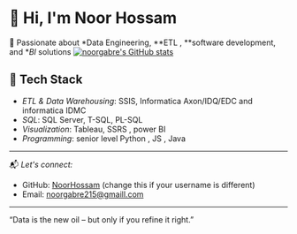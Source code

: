 # 👋 Hi, I'm Noor Hossam

🚀 Passionate about *Data Engineering, **ETL , **software development, and **BI* solutions
[![noorgabre's GitHub stats](https://github-readme-stats.vercel.app/api?username=noor1gabre&show_icons=true&theme=radical)](https://github.com/noor1gabre/github-readme-stats)
## 🧰 Tech Stack

- *ETL & Data Warehousing*: SSIS, Informatica Axon/IDQ/EDC and informatica IDMC
- *SQL*: SQL Server, T-SQL, PL-SQL
- *Visualization*: Tableau, SSRS , power BI
- *Programming*: senior level Python , JS , Java

---

📬 *Let's connect:*
- GitHub: [NoorHossam](https://github.com/NoorHossam) (change this if your username is different)
- Email: noorgabre215@gmaill.com

---

“Data is the new oil – but only if you refine it right.”
